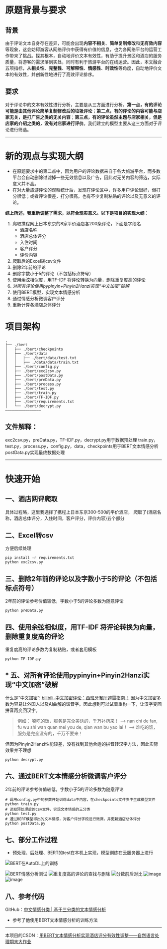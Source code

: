# 原题背景与要求

## 背景
由于评论文本自身存在差异，可能会出现**内容不相关**、**简单复制修改**和**无有效内容**等现象，这会妨碍游客从网络评价中获得有价值的信息，也为各网络平台的运营工作带来了挑战。探其根本，自动地评价文本有效性，有助于提升景区和酒店的服务质量，将游客的需求落到实处，同时有利于旅游平台的在线运营。因此，本文融合五项指标，从**相关性**、**完整性**、**可解释性**、**情感性**、**时效性**等角度，自动地评价文本的有效性，并创新性地进行了高效评论排序。

## 要求
对于评论中的文本有效性进行分析，主要是从三方面进行分析。**第一点，有的评论可能是由其他评论简单复制修改后的垃圾评论**；**第二点，有的评论的内容可能与店家无关，是打广告之类的无关内容**；**第三点，有的评论虽然主题与店家相关，但是店家的介绍之类的，没有对店家进行评价**。我们建立的模型主要从这三方面对于评论进行筛选。

---
# 新的观点与实现大纲
+ 在原题要求中的第二点中，因为用户的评论数据来自于各大旅游平台，而多数平台会自动删除过滤掉一些无效信息以及广告，因此对无关内容的筛选，实际意义并不高。
+ 在对大量旅游评论的观察统计后，发现在评论区中，许多用户评论很好，但打分很低；或者评论很差，打分很高。也有不少复制粘贴的评论以及无意义的评论。

**综上所述，我重新调整了需求，以符合现实意义。以下是项目的实现大纲：**

1. 爬取携程网上日本东京的8家平价酒店各200条评论，下面是字段名
   - 酒店名称
   - 酒店总体评分
   - 入住时间
   - 客户评分
   - 评价内容
2. 爬取后的Excel转csv文件
3. 删除2年前的评论
4. 删除字数小于5的评论（不包括标点符号）
5. 使用余弦相似度，用TF-IDF 将评论转换为向量，删除重复度高的评论
6. *对所有评论使用pypinyin+Pinyin2Hanzi实现“中文加密”破解*
7. 使用BERT模型，实现文本情感分析
8. 通过情感分析微调客户评分
9. 重新计算各酒店总体评分


# 项目架构
```
.
├── ./bert
│   ├── ./bert/checkpoints
│   ├── ./bert/data
│   │   ├── ./bert/data/test.txt
│   │   ├── ./data/data/train.txt
│   ├── ./bert/config.py
│   ├── ./bert/exc2csv.py
│   ├── ./bert/postData.py
│   ├── ./bert/preData.py
│   ├── ./bert/process.py
│   ├── ./bert/test.py
│   ├── ./bert/train.py
│   ├── ./bert/TF-IDF.py
│   ├── ./bert/requirements.txt
│   └── ./bert/decrypt.py
————————————————
```
## 文件解释：
exc2csv.py，preData.py，TF-IDF.py，decrypt.py用于数据预处理
train.py，test.py，process.py，config.py，data，checkpoints用于BERT文本情感分析
postData.py实现最终数据处理

---
# 快速开始

## 一、酒店网评爬取
具体过程略，这里我选择了携程上日本东京300-500的平价酒店，
爬取了{酒店名称，酒店总体评分，入住时间，客户评分，评价内容}五个部分

## 二、Excel转csv
方便后续处理
```shell
pip install -r requirements.txt
python exc2csv.py
```

## 三、删除2年前的评论以及字数小于5的评论（不包括标点符号）
2年前的评论参考价值较低，字数小于5的评论多数为随意评论
```shell
python preData.py
```

## 四、使用余弦相似度，用TF-IDF 将评论转换为向量，删除重复度高的评论
重复度高的评论多数为复制粘贴，或者套用模板
```shell
python TF-IDF.py
```

## * 五、对所有评论使用pypinyin+Pinyin2Hanzi实现“中文加密”破解
什么是“中文加密”: [bilibili-中文加密评论：西班牙餐厅避雷指南！](https://www.bilibili.com/video/BV1MjsLeyEBD?vd_source=56fa190c2c2f18f1c5a6a89188ec1dc1)
因为中文加密多数为容易让外国人以及AI曲解的谐音字。因此想到可以试着重构一下，让汉字变回拼音再变回汉字。
> 例如：
> 喃吃的饭，服务是完全美诱的，千万补药来！ -->
> nan chi de fan, fu wu shi wan quan mei you de, qian wan bu yao lai！ -->
> 难吃的饭，服务是完全没有的，千万不要来！

但因为Pinyin2Hanzi性能较差，没有找到其他合适的拼音转汉字方法，因此实际效果并不理想

```shell
python decrypt.py
```

## 六、通过BERT文本情感分析微调客户评分
2年前的评论参考价值较低，字数小于5的评论多数为随意评论
```shell
# 调用config.py中的参数开始训练data中内容，在checkpoints文件夹中生成模型文件
python train.py
# 读取预处理后的csv文件，实现文本情感的三分类
python test.py
# 通过BERT模型得出的文本情感，对客户评分字段进行微调，并更新酒店总体评分
python postData.py
```


## 七、部分工作过程
+ 预处理、后处理、BERT的test在本机上实现，模型训练在云服务器上进行

![BERT在AutoDL上的训练](https://i-blog.csdnimg.cn/direct/e4dc0273dae84b49950222db7cd4d306.png)

![BERT情感分析测试](https://i-blog.csdnimg.cn/direct/eb75d01b8db9481cb082fa9bbac72d49.png)
![重复度高的评论的查找与删除](https://i-blog.csdnimg.cn/direct/d2366a49b74145329b4e0d8dc3f4b044.png)
![分数前后对比](https://i-blog.csdnimg.cn/direct/b13eb2efc3fa41db8efad2905fa3caa0.png)
![image](https://github.com/user-attachments/assets/af56e927-501b-4f4e-886b-5b1d83f3726e)
![image](https://github.com/user-attachments/assets/7e59bcde-7f38-4eb2-a92d-c1bccfa68113)


## 八、参考代码

GitHub：[中文情感分类 | 基于三分类的文本情感分析](https://github.com/yaokui2018/SentimentAnalysis?tab=readme-ov-file)
+ 参考了他使用BERT文本情感分析的训练方法

---
本项目的CSDN：[用BERT文本情感分析实现酒店评分有效性调整——自然语言处理期末大作业](https://blog.csdn.net/PJ212/article/details/144570396?spm=1001.2014.3001.5502)

